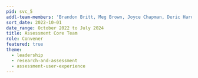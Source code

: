 ```yaml
---
pid: svc_5
addl-team-members: 'Brandon Britt, Meg Brown, Joyce Chapman, Deric Hardy, Kelley Lawton, Amelia Rodarte, Abby Wickes'
sort_date: 2022-10-01
date_range: October 2022 to July 2024
title: Assessment Core Team
role: Convener
featured: true
theme: 
  - leadership
  - research-and-assessment
  - assessment-user-experience
---
```

